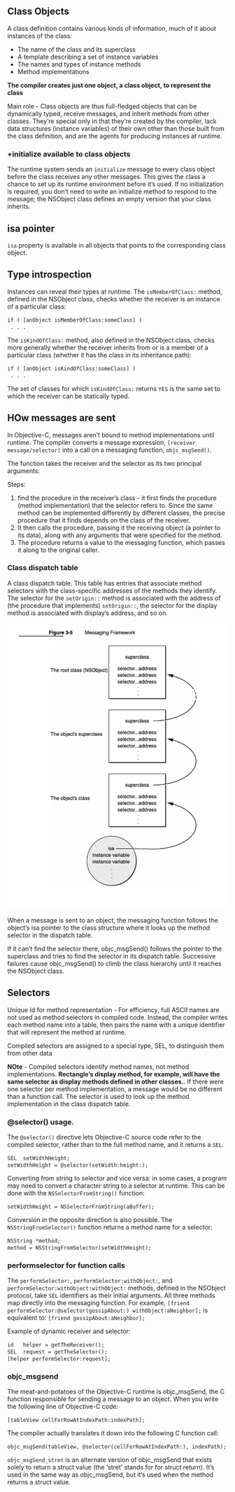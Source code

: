 

## Class Objects

A class definition contains various kinds of information, much of it about instances
of the class:
* The name of the class and its superclass
* A template describing a set of instance variables
* The names and types of instance methods
* Method implementations

**The compiler creates just one object, a class object, to represent the class**

Main role - Class objects are thus full-fledged objects that can be dynamically typed, receive
messages, and inherit methods from other classes. They’re special only in that
they’re created by the compiler, lack data structures (instance variables) of their
own other than those built from the class definition, and are the agents for
producing instances at runtime.

### +initialize available to class objects

The runtime system sends an `initialize` message to every class object before the
class receives any other messages. This gives the class a chance to set up its runtime
environment before it’s used. If no initialization is required, you don’t need to write
an initialize method to respond to the message; the NSObject class defines an
empty version that your class inherits.


## isa pointer

`isa` property is available in all objects that points to the corresponding class object.

## Type introspection

Instances can reveal their types at runtime. The `isMemberOfClass:` method, defined
in the NSObject class, checks whether the receiver is an instance of a particular class:
```objc
if ( [anObject isMemberOfClass:someClass] )
 . . .
```
The `isKindOfClass:` method, also defined in the NSObject class, checks more
generally whether the receiver inherits from or is a member of a particular class
(whether it has the class in its inheritance path):
```objc
if ( [anObject isKindOfClass:someClass] )
 . . .
```
The set of classes for which `isKindOfClass:` returns `YES` is the same set to which the
receiver can be statically typed.

## HOw messages are sent

In Objective-C, messages aren’t bound to method implementations until runtime. The compiler converts a message expression,
`[receiver message/selector]`
into a call on a messaging function, `objc_msgSend()`. 

The function takes the receiver and the selector as its two principal arguments:

Steps:
1. find the procedure in the receiver’s class - it first finds the procedure (method implementation) that the selector refers to. Since the same method can be implemented differently by different classes, the precise procedure that it finds depends on the class of the receiver.
2. It then calls the procedure, passing it the receiving object (a pointer to its data), along with any arguments that were specified for the method.
3. The procedure returns a value to the messaging function, which passes it along to the original caller.


### Class dispatch table

A class dispatch table. This table has entries that associate method selectors with the class-specific addresses of the methods they identify. The selector for the `setOrigin::` method is associated with the address of (the procedure that implements) `setOrigin::`, the selector for the display method is associated with display’s address, and so on.

![Class structure](./images/class_structure.png)

When a message is sent to an object, the messaging function follows the object’s isa pointer to the class structure where it looks up the method selector in the dispatch table.

If it can’t find the selector there, objc_msgSend() follows the pointer to the superclass and tries to find the selector in its dispatch table. Successive failures cause objc_msgSend() to climb the class hierarchy until it reaches the NSObject class.

## Selectors

Unique Id for method representation - 
For efficiency, full ASCII names are not used as method selectors in compiled code. Instead, the compiler writes each method name into a table, then pairs the name with a unique identifier that will represent the method at runtime.

Compiled selectors are assigned to a special type, SEL, to distinguish them from other data

**NOte** - Compiled selectors identify method names, not method implementations. **Rectangle’s display method, for example, will have the same selector as display methods defined in other classes.**. If there were one selector per method implementation, a message would be no different than a function call. The selector is used to look up the method implementation in the class dispatch table.

### @selector() usage.
The `@selector()` directive lets Objective-C source code refer to the compiled selector, rather than to the full method name, and it returns a `SEL`.

```objc
SEL  setWidthHeight;
setWidthHeight = @selector(setWidth:height:);
```

Converting from string to selector and vice versa:
in some cases, a program may need to convert a character string to a selector at runtime. This can be done with the 
`NSSelectorFromString()` function:
```objc
setWidthHeight = NSSelectorFromString(aBuffer);
```
Conversion in the opposite direction is also possible. The `NSStringFromSelector()`
function returns a method name for a selector:
```objc
NSString *method;
method = NSStringFromSelector(setWidthHeight);
```

### performselector for function calls

The `performSelector:`, `performSelector:withObject:`, and `performSelector:withObject:withObject:` methods, defined in the NSObject protocol, take `SEL` identifiers as their initial arguments. All three methods map directly into the messaging function. For example,
`[friend performSelector:@selector(gossipAbout:) withObject:aNeighbor];`
is equivalent to:
`[friend gossipAbout:aNeighbor];`

Example of dynamic receiver and selector:
```objc
id   helper = getTheReceiver();
SEL  request = getTheSelector();
[helper performSelector:request];
```

### objc_msgsend

The meat-and-potatoes of the Objective-C runtime is objc_msgSend, the C function responsible for sending a message to an object. When you write the following line of Objective-C code:
```objc
[tableView cellForRowAtIndexPath:indexPath];
```
The compiler actually translates it down into the following C function call:
```objc
objc_msgSend(tableView, @selector(cellForRowAtIndexPath:), indexPath);
```
`objc_msgSend_stret` is an alternate version of objc_msgSend that exists solely to return a struct value (the ‘stret’ stands for for struct return). It’s used in the same way as objc_msgSend, but it’s used when the method returns a struct value. 